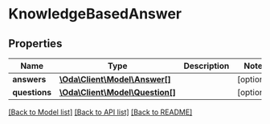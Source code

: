 # KnowledgeBasedAnswer

## Properties
Name | Type | Description | Notes
------------ | ------------- | ------------- | -------------
**answers** | [**\Oda\Client\Model\Answer[]**](Answer.md) |  | [optional] 
**questions** | [**\Oda\Client\Model\Question[]**](Question.md) |  | [optional] 

[[Back to Model list]](../README.md#documentation-for-models) [[Back to API list]](../README.md#documentation-for-api-endpoints) [[Back to README]](../README.md)


